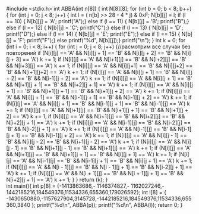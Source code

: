 #include <stdio.h>
int ABBA(int n[8]) {
    int N[8][8];
    for (int b = 0; b < 8; b++) {
        for (int j = 0; j < 8; j++) {
            int l = ( n[b] >> 28 - 4 * j) & 0xF;
            N[b][j] = l;
            if (l == 10) {
                N[b][j] = 'A';
                printf("A");}
            else if (l == 11) {
                N[b][j] = 'B';
                printf("B");}
            else if (l == 12) {
                N[b][j] = 'C';
                printf("C");}
            else if (l == 13) {
                N[b][j] = 'D';
                printf("D");}
            else if (l == 14) {
                N[b][j] = 'E';
                printf("E");}
            else if (l == 15) {
                N[b][j] = 'F';
                printf("F");}
            else
                printf("%d", N[b][j]);}
        printf("\n");
    }
    int k = 0;
    for (int i = 0; i < 8; i++) {
        for (int j = 0; j < 8; j++) {//расмотрим все случаи без повторений
            if (N[i][j] == 'A' && N[i][j + 1] == 'B' && N[i][j + 2] == 'B' && N[i][j + 3] == 'A') k += 1;
            if (N[i][j] == 'A' && N[i+1][j] == 'B' && N[i+2][j] == 'B' && N[i+3][j] == 'A') k += 1;
            if (N[i][j] == 'A' && N[i][j+1] == 'B' && N[i][j+2] == 'B' && N[i+1][j+2] == 'A') k += 1;
            if (N[i][j] == 'A' && N[i][j + 1] == 'B' && N[i][j + 2] == 'B' && N[i-1][j + 2] == 'A') k += 1;
            if (N[i][j] == 'A' && N[i][j + 1] == 'B' && N[i+1][j + 1] == 'B' && N[i+2][j + 1] == 'A') k += 1; 
            if (N[i][j] == 'A' && N[i][j + 1] == 'B' && N[i+1][j + 1] == 'B' && N[i+1][j + 2] == 'A') k += 1;
            if (N[i][j] == 'A' && N[i][j + 1] == 'B' && N[i-1][j + 1] == 'B' && N[i-1][j + 2] == 'A') k += 1; 
            if (N[i][j] == 'A' && N[i][j + 1] == 'B' && N[i-1][j + 1] == 'B' && N[i-1][j] == 'A') k += 1;
            if (N[i][j] == 'A' && N[i+1][j] == 'B' && N[i+1][j + 1] == 'B' && N[i+1][j + 2] == 'A') k += 1; 
            if (N[i][j] == 'A' && N[i+1][j] == 'B' && N[i+2][j] == 'B' && N[i+2][j + 1] == 'A') k += 1;
            if (N[i][j] == 'A' && N[i-1][j] == 'B' && N[i-2][j] == 'B' && N[i-2][j + 1] == 'A') k += 1;
            if (N[i][j] == 'A' && N[i-1][j] == 'B' && N[i-1][j + 1] == 'B' && N[i-1][j + 2] == 'A') k += 1;
            if (N[i][j] == 'A' && N[i][j - 1] == 'B' && N[i][j - 2] == 'B' && N[i+1][j - 2] == 'A') k += 1;
            if (N[i][j] == 'A' && N[i][j - 1] == 'B' && N[i+1][j - 1] == 'B' && N[i+1][j] == 'A') k += 1;
            if (N[i][j] == 'A' && N[i+1][j] == 'B' && N[i+1][j + 1] == 'B' && N[i][j + 1] == 'A') k += 1;
            if (N[i][j] == 'A' && N[i-1][j] == 'B' && N[i-1][j + 1] == 'B' && N[i][j + 1] == 'A') k += 1;
            if (N[i][j] == 'A' && N[i - 1][j] == 'B' && N[i - 1][j + 1] == 'B' && N[i-2][j + 1] == 'A') k += 1;
            if (N[i][j] == 'A' && N[i + 1][j] == 'B' && N[i + 1][j + 1] == 'B' && N[i+2][j + 1] == 'A') k += 1;
        }
    }
    return (k);
}   
int main(){
    int p[8] = {-1413863686,- 1146374827,- 1162027246,- 1442185216,184549376,11534336,655360,179026592};
    int l[8] = { -1430650880,-1157627904,3145728,-1442185216,184549376,11534336,655360,3840 };
    printf("%d\n", ABBA(p));
    printf("%d\n", ABBA(l));
    return 0;
}
